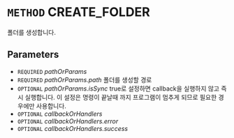 # `METHOD` CREATE_FOLDER
폴더를 생성합니다.

## Parameters
* `REQUIRED` *pathOrParams*
* `REQUIRED` *pathOrParams.path* 폴더를 생성할 경로
* `OPTIONAL` *pathOrParams.isSync* true로 설정하면 callback을 실행하지 않고 즉시 실행합니다. 이 설정은 명령이 끝날때 까지 프로그램이 멈추게 되므로 필요한 경우에만 사용합니다.
* `OPTIONAL` *callbackOrHandlers*
* `OPTIONAL` *callbackOrHandlers.error*
* `OPTIONAL` *callbackOrHandlers.success*
